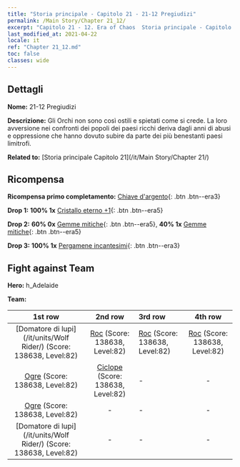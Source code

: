 ```yaml
---
title: "Storia principale - Capitolo 21 - 21-12 Pregiudizi"
permalink: /Main Story/Chapter 21_12/
excerpt: "Capitolo 21 - 12. Era of Chaos  Storia principale - Capitolo 21_12. 21-12 Pregiudizi"
last_modified_at: 2021-04-22
locale: it
ref: "Chapter 21_12.md"
toc: false
classes: wide
---
```


## Dettagli

 **Nome:** 21-12 Pregiudizi

 **Descrizione:** Gli Orchi non sono così ostili e spietati come si crede. La loro avversione nei confronti dei popoli dei paesi ricchi deriva dagli anni di abusi e oppressione che hanno dovuto subire da parte dei più benestanti paesi limitrofi.

 **Related to:** [Storia principale Capitolo 21](/it/Main Story/Chapter 21/)

## Ricompensa

 **Ricompensa primo completamento:** [Chiave d'argento](/ItemsIT/con_693/){: .btn .btn--era3}

 **Drop 1:** **100% 1x** [Cristallo eterno +1](/ItemsIT/mat_73/){: .btn .btn--era5}

 **Drop 2:** **60% 0x** [Gemme mitiche](/ItemsIT/mat_65/){: .btn .btn--era5}, **40% 1x** [Gemme mitiche](/ItemsIT/mat_65/){: .btn .btn--era5}

 **Drop 3:** **100% 1x** [Pergamene incantesimi](/ItemsIT/con_694/){: .btn .btn--era3}


## Fight against Team
 **Hero:** h_Adelaide

 **Team:**


  | 1st row | 2nd row | 3rd row | 4th row |
  |:----:|:----:|:----|:----:|
  | [Domatore di lupi](/it/units/Wolf Rider/) (Score: 138638, Level:82)  | [Roc](/it/units/Roc/) (Score: 138638, Level:82)  | [Roc](/it/units/Roc/) (Score: 138638, Level:82)  | [Roc](/it/units/Roc/) (Score: 138638, Level:82)  |
  | [Ogre](/it/units/Ogre/) (Score: 138638, Level:82)  | [Ciclope](/it/units/Cyclops/) (Score: 138638, Level:82)  | - | - |
  | [Ogre](/it/units/Ogre/) (Score: 138638, Level:82)  | - | - | - |
  | [Domatore di lupi](/it/units/Wolf Rider/) (Score: 138638, Level:82)  | - | - | - |


